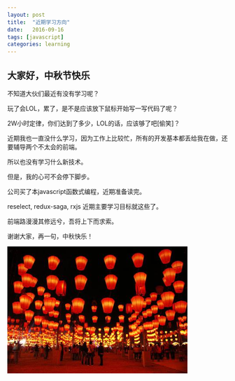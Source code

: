 ```yaml
---
layout: post
title:  "近期学习方向"
date:   2016-09-16
tags: [javascript]
categories: learning
---
```


## 大家好，中秋节快乐

不知道大伙们最近有没有学习呢？

玩了会LOL，累了，是不是应该放下鼠标开始写一写代码了呢？

2W小时定律，你们达到了多少，LOL的话，应该够了吧[偷笑]？

近期我也一直没什么学习，因为工作上比较忙，所有的开发基本都丢给我在做，还要辅导两个不太会的前端。

所以也没有学习什么新技术。

但是，我的心可不会停下脚步。

公司买了本javascript函数式编程，近期准备读完。

reselect, redux-saga, rxjs 近期主要学习目标就这些了。

前端路漫漫其修远兮，吾将上下而求索。

谢谢大家，再一句，中秋快乐！

![xiaoxi](/assets/middle_autumn.jpg)
